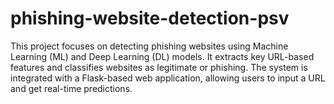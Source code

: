 # phishing-website-detection-psv
This project focuses on detecting phishing websites using Machine Learning (ML) and Deep Learning (DL) models. It extracts key URL-based features and classifies websites as legitimate or phishing. The system is integrated with a Flask-based web application, allowing users to input a URL and get real-time predictions.
